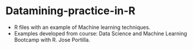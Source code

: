 # Datamining-practice-in-R

* R files with an example of Machine learning techniques.
* Examples developed from course: Data Science and Machine Learning Bootcamp with R. Jose Portilla. 


